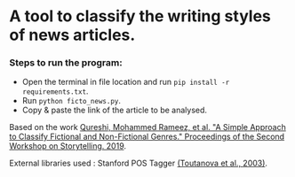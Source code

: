 # A tool to classify the writing styles of news articles.
### Steps to run the program:
- Open the terminal in file location and run  `pip install -r requirements.txt`.
- Run `python ficto_news.py`.
- Copy & paste the link of the article to be analysed.

Based on the work [Qureshi, Mohammed Rameez, et al. "A Simple Approach to Classify Fictional and Non-Fictional Genres." Proceedings of the Second Workshop on Storytelling. 2019](https://www.aclweb.org/anthology/W19-3409/).

External libraries used : Stanford POS Tagger [(Toutanova et al., 2003)](https://nlp.stanford.edu/software/tagger.shtml).